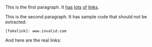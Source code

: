 ---
---

This is the first paragraph. It [has][link_0] [lots][link_1] [of][link_2]
[links][link_3].

This is the second paragraph. It has sample code that should not be extracted:

    [fakelink]: www.invalid.com

And here are the real links:

[link_0]: www.example.com/0
 [link_1]: www.example.com/1
  [link_2]: www.example.com/2
   [link_3]: www.example.com/3
